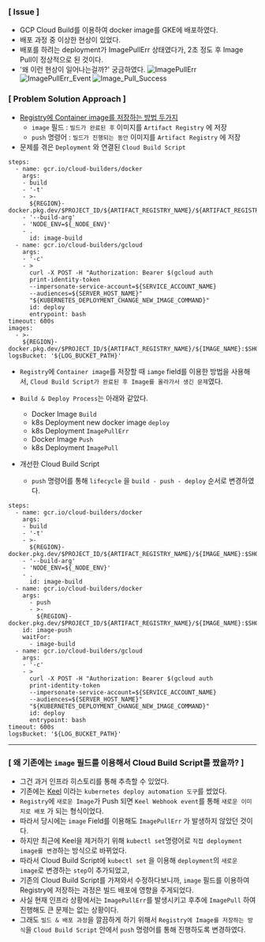 ### [ Issue ]

- GCP Cloud Build를 이용하여 docker image를 GKE에 배포하였다.
- 배포 과정 중 이상한 현상이 있었다.
- 배포를 하려는 deployment가 ImagePullErr 상태였다가, 2초 정도 후 Image Pull이 정상적으로 된 것이다.
- '왜 이런 현상이 일어나는걸까?' 궁금하였다.
![ImagePullErr](https://user-images.githubusercontent.com/63401132/176442126-01f76617-f96e-423c-8819-f4a2e50260b4.png)
![ImagePullErr_Event](https://user-images.githubusercontent.com/63401132/176442140-475edaa4-5382-4014-ae79-8721ee5eb3b7.png)
![Image_Pull_Success](https://user-images.githubusercontent.com/63401132/176442154-e6972bfe-97b6-4957-a7d9-3709c7b64677.png)

### [ Problem Solution Approach ]
- [Registry에 Container image를 저장하는 방법 두가지](https://cloud.google.com/build/docs/building/build-containers)
  - `image` 필드 : `빌드가 완료된 후` 이미지를 `Artifact Registry` 에 저장
  - `push` 명령어 : `빌드가 진행되는 동안` 이미지를 `Artifact Registry` 에 저장
- 문제를 겪은 `Deployment` 와 연결된 `Cloud Build Script`
```
steps:
  - name: gcr.io/cloud-builders/docker
    args:
    - build
    - '-t'
    - >-
      ${REGION}-docker.pkg.dev/$PROJECT_ID/${ARTIFACT_REGISTRY_NAME}/${ARTIFACT_REGISTRY_NAME}:$SHORT_SHA
    - '--build-arg'
    - 'NODE_ENV=${_NODE_ENV}'
    - .
      id: image-build
  - name: gcr.io/cloud-builders/gcloud
    args:
    - '-c'
    - >
      curl -X POST -H "Authorization: Bearer $(gcloud auth
      print-identity-token
      --impersonate-service-account=${SERVICE_ACCOUNT_NAME}
      --audiences=${SERVER_HOST_NAME}"
      "${KUBERNETES_DEPLOYMENT_CHANGE_NEW_IMAGE_COMMAND}"
      id: deploy
      entrypoint: bash
timeout: 600s
images:
  - >-
    ${REGION}-docker.pkg.dev/$PROJECT_ID/${ARTIFACT_REGISTRY_NAME}/${IMAGE_NAME}:$SHORT_SHA
logsBucket: '${LOG_BUCKET_PATH}'
```

- `Registry`에 `Container image`를 저장할 때 `iamge` field를 이용한 방법을 사용해서, `Cloud Build Script가 완료된 후 Image를 올라가서 생긴 문제`였다.
- `Build & Deploy Process`는 아래와 같았다.
  - Docker Image `Build`
  - k8s Deployment new docker image `deploy`
  - k8s Deployment `ImagePullErr`
  - Docker Image `Push`
  - k8s Deployment `ImagePull`

- 개선한 Cloud Build Script
  - `push` 명령어를 통해 `lifecycle` 을 `build - push - deploy` 순서로 변경하였다.
```
steps:
  - name: gcr.io/cloud-builders/docker
    args:
    - build
    - '-t'
    - >-
      ${REGION}-docker.pkg.dev/$PROJECT_ID/${ARTIFACT_REGISTRY_NAME}/${IMAGE_NAME}:$SHORT_SHA
    - '--build-arg'
    - 'NODE_ENV=${_NODE_ENV}'
    - .
      id: image-build
  - name: gcr.io/cloud-builders/docker
    args:
      - push
      - >-
        ${REGION}-docker.pkg.dev/$PROJECT_ID/${ARTIFACT_REGISTRY_NAME}/${IMAGE_NAME}:$SHORT_SHA
    id: image-push
    waitFor:
      - image-build
  - name: gcr.io/cloud-builders/gcloud
    args:
    - '-c'
    - >
      curl -X POST -H "Authorization: Bearer $(gcloud auth
      print-identity-token
      --impersonate-service-account=${SERVICE_ACCOUNT_NAME}
      --audiences=${SERVER_HOST_NAME}"
      "${KUBERNETES_DEPLOYMENT_CHANGE_NEW_IMAGE_COMMAND}"
      id: deploy
      entrypoint: bash
timeout: 600s
logsBucket: '${LOG_BUCKET_PATH}'
```

---
### [ 왜 기존에는 `image` 필드를 이용해서 Cloud Build Script를 짰을까? ]
- 그건 과거 인프라 히스토리를 통해 추측할 수 있었다.
- 기존에는 [Keel](https://github.com/keel-hq/keel) 이라는 `kubernetes deploy automation 도구`를 썼었다.
- `Registry`에 `새로운 Image`가 Push 되면 `Keel Webhook event`를 통해 `새로운 이미지로 배포` 가 되는 형식이었다.
- 따라서 당시에는 `image` Field를 이용해도 `ImagePullErr` 가 발생하지 않았던 것이다.
- 하지만 최근에 Keel을 제거하기 위해 `kubectl set`명령어로 `직접 deployment image를 변경`하는 방식으로 바뀌었다.
- 따라서 Cloud Build Script에 `kubectl set` 을 이용해 `deployment`의 `새로운 image`로 변경하는 `step`이 추가되었고,
- 기존의 Cloud Build Script를 가져와서 수정하다보니까, `image` 필드를 이용하여 Registry에 저장하는 과정은 빌드 배포에 영향을 주게되었다.
- 사실 현재 인프라 상황에서는 `ImagePullErr`를 발생시키고 후추에 `ImagePull` 하여 진행해도 큰 문제는 없는 상황이다.
- 그래도 `빌드 & 배포 과정`을 깔끔하게 하기 위해서 `Registry에 Image를 저장하는 방식`을 `Cloud Build Script` 안에서 `push` 명령어를 통해 진행하도록 변경하였다.
